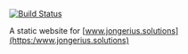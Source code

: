 [![Build Status](https://www.travis-ci.org/ojongerius/jongerius.solutions.svg?branch=deploy)](https://travis-ci.org/ojongerius/jongerius.solutions) 

A static website for [www.jongerius.solutions](https:/www.jongerius.solutions)
